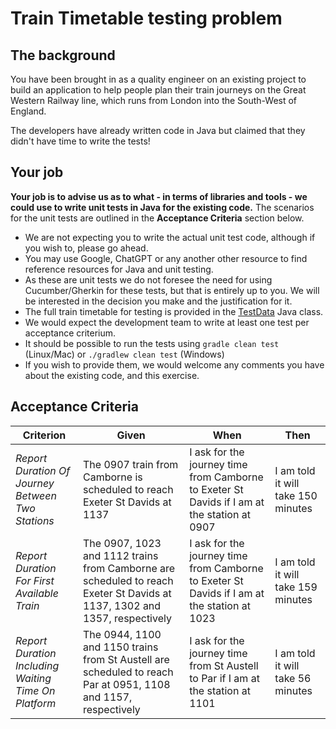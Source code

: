 # Train Timetable testing problem

## The background
You have been brought in as a quality engineer on an existing project to build an application to help people plan their train journeys on the Great Western Railway line, which runs from London into the South-West of England.

The developers have already written code in Java but claimed that they didn't have time to write the tests!

## Your job

**Your job is to advise us as to what - in terms of libraries and tools - we could use to write unit tests in Java for the existing code.**  The scenarios for the unit tests are outlined in the __Acceptance Criteria__ section below.

* We are not expecting you to write the actual unit test code, although if you wish to, please go ahead.
* You may use Google, ChatGPT or any another other resource to find reference resources for Java and unit testing.
* As these are unit tests we do not foresee the need for using Cucumber/Gherkin for these tests, but that is entirely up to you.  We will be interested in the decision you make and the justification for it.
* The full train timetable for testing is provided in the [TestData](src/test/java/journey_planner/TestData.java) Java class.
* We would expect the development team to write at least one test per acceptance criterium.
* It should be possible to run the tests using `gradle clean test` (Linux/Mac) or `./gradlew clean test` (Windows)
* If you wish to provide them, we would welcome any comments you have about the existing code, and this exercise.
 
## Acceptance Criteria
|Criterion|Given|When|Then|
|---|-----|----|----|
|*Report Duration Of Journey Between Two Stations*|The 0907 train from Camborne is scheduled to reach Exeter St Davids at 1137|I ask for the journey time from Camborne to Exeter St Davids if I am at the station at 0907|I am told it will take 150 minutes|
|*Report Duration For First Available Train*|The 0907, 1023 and 1112 trains from Camborne are scheduled to reach Exeter St Davids at 1137, 1302 and 1357, respectively|I ask for the journey time from Camborne to Exeter St Davids if I am at the station at 1023|I am told it will take 159 minutes|
|*Report Duration Including Waiting Time On Platform*|The 0944, 1100 and 1150 trains from St Austell are scheduled to reach Par at 0951, 1108 and 1157, respectively|I ask for the journey time from St Austell to Par if I am at the station at 1101|I am told it will take 56 minutes|
